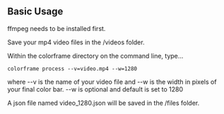 ## Basic Usage

ffmpeg needs to be installed first.

Save your mp4 video files in the /videos folder.

Within the colorframe directory on the command line, type...

```
colorframe process --v=video.mp4 --w=1280
```

where --v is the name of your video file and --w is the width in pixels of your final color bar. --w is optional and default is set to 1280

A json file named video_1280.json will be saved in the /files folder.
